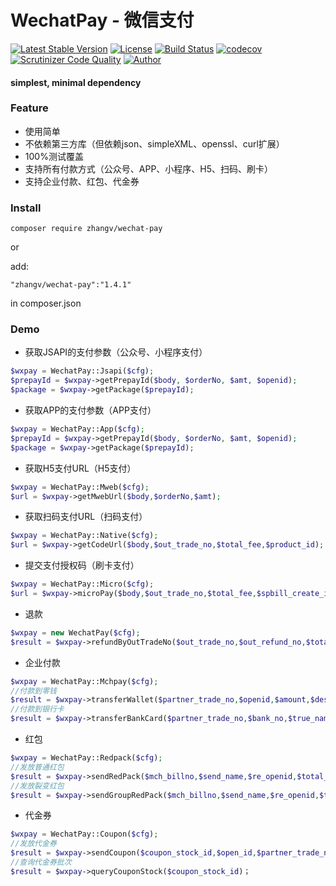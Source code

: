 # WechatPay - 微信支付
[![Latest Stable Version](https://poser.pugx.org/zhangv/wechat-pay/v/stable)](https://packagist.org/packages/zhangv/wechat-pay)
[![License](https://poser.pugx.org/zhangv/wechat-pay/license)](https://packagist.org/packages/zhangv/wechat-pay)
[![Build Status](https://travis-ci.org/zhangv/wechat-pay.svg?branch=master)](https://travis-ci.org/zhangv/wechat-pay)
[![codecov](https://codecov.io/gh/zhangv/wechat-pay/branch/master/graph/badge.svg)](https://codecov.io/gh/zhangv/wechat-pay)
[![Scrutinizer Code Quality](https://scrutinizer-ci.com/g/zhangv/wechat-pay/badges/quality-score.png?b=master)](https://scrutinizer-ci.com/g/zhangv/wechat-pay/?branch=master)
[![Author](https://img.shields.io/badge/author-zhangv-green.svg)](https://zhangv.com)

#### simplest, minimal dependency

### Feature
* 使用简单
* 不依赖第三方库（但依赖json、simpleXML、openssl、curl扩展）
* 100%测试覆盖
* 支持所有付款方式（公众号、APP、小程序、H5、扫码、刷卡）
* 支持企业付款、红包、代金券


### Install
```
composer require zhangv/wechat-pay
```
or

add:

```
"zhangv/wechat-pay":"1.4.1"
```
in composer.json

### Demo

* 获取JSAPI的支付参数（公众号、小程序支付）
```php
$wxpay = WechatPay::Jsapi($cfg);
$prepayId = $wxpay->getPrepayId($body, $orderNo, $amt, $openid);
$package = $wxpay->getPackage($prepayId);

```

* 获取APP的支付参数（APP支付）
```php
$wxpay = WechatPay::App($cfg);
$prepayId = $wxpay->getPrepayId($body, $orderNo, $amt, $openid);
$package = $wxpay->getPackage($prepayId);

```

* 获取H5支付URL（H5支付）
```php
$wxpay = WechatPay::Mweb($cfg);
$url = $wxpay->getMwebUrl($body,$orderNo,$amt);

```

* 获取扫码支付URL（扫码支付）
```php
$wxpay = WechatPay::Native($cfg);
$url = $wxpay->getCodeUrl($body,$out_trade_no,$total_fee,$product_id);

```

* 提交支付授权码（刷卡支付）
```php
$wxpay = WechatPay::Micro($cfg);
$url = $wxpay->microPay($body,$out_trade_no,$total_fee,$spbill_create_ip,$auth_code);

```
* 退款
```php
$wxpay = new WechatPay($cfg);
$result = $wxpay->refundByOutTradeNo($out_trade_no,$out_refund_no,$total_fee,$refund_fee);

```

* 企业付款
```php
$wxpay = WechatPay::Mchpay($cfg);
//付款到零钱
$result = $wxpay->transferWallet($partner_trade_no,$openid,$amount,$desc);
//付款到银行卡
$result = $wxpay->transferBankCard($partner_trade_no,$bank_no,$true_name,$bank_code,$amount,$desc);
```

* 红包
```php
$wxpay = WechatPay::Redpack($cfg);
//发放普通红包
$result = $wxpay->sendRedPack($mch_billno,$send_name,$re_openid,$total_amount,$total_num,$wishing,$act_name,$remark)；
//发放裂变红包
$result = $wxpay->sendGroupRedPack($mch_billno,$send_name,$re_openid,$total_amount,$total_num,$wishing,$act_name,$remark)；

```

* 代金券
```php
$wxpay = WechatPay::Coupon($cfg);
//发放代金券
$result = $wxpay->sendCoupon($coupon_stock_id,$open_id,$partner_trade_no)；
//查询代金券批次
$result = $wxpay->queryCouponStock($coupon_stock_id)；

```

